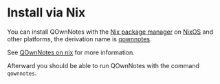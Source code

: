 # Install via Nix

You can install QOwnNotes with the [Nix package manager](https://nixos.wiki/wiki/Nix_package_manager) on [NixOS](https://nixos.org/) and other platforms, the derivation name is [qownnotes](https://search.nixos.org/packages?channel=unstable&show=qownnotes).

See [QOwnNotes on nix](https://search.nixos.org/packages?channel=unstable&show=qownnotes) for more information.

Afterward you should be able to run QOwnNotes with the command `qownnotes`.
